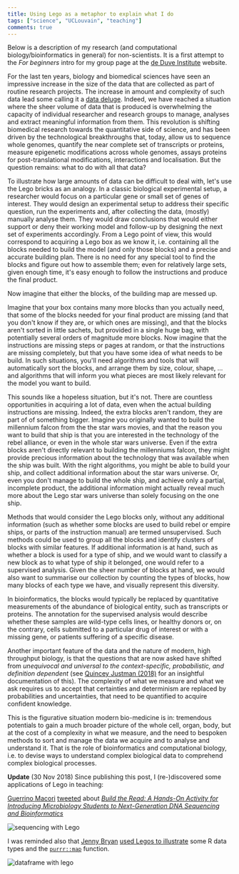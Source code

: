 ```yaml
---
title: Using Lego as a metaphor to explain what I do
tags: ["science", "UCLouvain", "teaching"]
comments: true
---
```


Below is a description of my research (and computational
biology/bioinformatics in general) for non-scientists. It is a first
attempt to the *For beginners* intro for my group page at the [de Duve
Institute](https://www.deduveinstitute.be/) website.


For the last ten years, biology and biomedical sciences have seen an
impressive increase in the size of the data that are collected as part
of routine research projects. The increase in amount and complexity of
such data lead some calling it a [data
deluge](https://www.nature.com/articles/ncb2558). Indeed, we have
reached a situation where the sheer volume of data that is produced is
overwhelming the capacity of individual researcher and research groups
to manage, analyses and extract meaningful information from them. This
revolution is shifting biomedical research towards the quantitative
side of science, and has been driven by the technological
breakthroughs that, today, allow us to sequence whole genomes,
quantify the near complete set of transcripts or proteins, measure
epigenetic modifications across whole genomes, assays proteins for
post-translational modifications, interactions and localisation. But
the question remains: what to do with all that data?

To illustrate how large amounts of data can be difficult to deal with,
let's use the Lego bricks as an analogy. In a classic biological
experimental setup, a researcher would focus on a particular gene or
small set of genes of interest. They would design an experimental
setup to address their specific question, run the experiments and,
after collecting the data, (mostly) manually analyse them. They would
draw conclusions that would either support or deny their working model
and follow-up by designing the next set of experiments
accordingly. From a Lego point of view, this would correspond to
acquiring a Lego box as we know it, i.e. containing all the blocks
needed to build the model (and only those blocks) and a precise and
accurate building plan. There is no need for any special tool to find
the blocks and figure out how to assemble them; even for relatively
large sets, given enough time, it's easy enough to follow the
instructions and produce the final product.

Now imagine that either the blocks, of the building map are messed up.

Imagine that your box contains many more blocks than you actually
need, that some of the blocks needed for your final product are
missing (and that you don't know if they are, or which ones are
missing), and that the blocks aren't sorted in little sachets, but
provided in a single huge bag, with potentially several orders of
magnitude more blocks. Now imagine that the instructions are missing
steps or pages at random, or that the instructions are missing
completely, but that you have some idea of what needs to be build. In
such situations, you'll need algorithms and tools that will
automatically sort the blocks, and arrange them by size, colour,
shape, ... and algorithms that will inform you what pieces are most
likely relevant for the model you want to build.


This sounds like a hopeless situation, but it's not. There are
countless opportunities in acquiring a lot of data, even when the
actual building instructions are missing. Indeed, the extra blocks
aren't random, they are part of of something bigger. Imagine you
originally wanted to build the millennium falcon from the the star
wars movies, and that the reason you want to build that ship is that
you are interested in the technology of the rebel alliance, or even in
the whole star wars universe. Even if the extra blocks aren't directly
relevant to building the millenniums falcon, they might provide
precious information about the technology that was available when the
ship was built. With the right algorithms, you might be able to build
your ship, and collect additional information about the star wars
universe. Or, even you don't manage to build the whole ship, and
achieve only a partial, incomplete product, the additional information
might actually reveal much more about the Lego star wars universe than
solely focusing on the one ship.

Methods that would consider the Lego blocks only, without any
additional information (such as whether some blocks are used to build
rebel or empire ships, or parts of the instruction manual) are termed
unsupervised. Such methods could be used to group all the blocks and
identify clusters of blocks with similar features. If additional
information is at hand, such as whether a block is used for a type of
ship, and we would want to classify a new block as to what type of
ship it belonged, one would refer to a supervised analysis. Given the
sheer number of blocks at hand, we would also want to summarise our
collection by counting the types of blocks, how many blocks of each
type we have, and visually represent this diversity.

In bioinformatics, the blocks would typically be replaced by
quantitative measurements of the abundance of biological entity, such
as transcripts or proteins. The annotation for the supervised analysis
would describe whether these samples are wild-type cells lines, or
healthy donors or, on the contrary, cells submitted to a particular
drug of interest or with a missing gene, or patients suffering of a
specific disease.

Another important feature of the data and the nature of modern, high
throughput biology, is that the questions that are now asked have
shifted from *unequivocal and universal to the context-specific,
probabilistic, and definition dependent* (see [Quincey Justman
(2018)](https://www.cell.com/cell-systems/fulltext/S2405-4712(18)30441-1)
for an insightful documentation of this). The complexity of what we
measure and what we ask requires us to accept that certainties and
determinism are replaced by probabilities and uncertainties, that need
to be quantified to acquire confident knowledge.

This is the figurative situation modern bio-medicine is in: tremendous
potentials to gain a much broader picture of the whole cell, organ,
body, but at the cost of a complexity in what we measure, and the need
to bespoken methods to sort and manage the data we acquire and to
analyse and understand it. That is the role of bioinformatics and
computational biology, i.e. to devise ways to understand complex
biological data to comprehend complex biological processes.

**Update** (30 Nov 2018) Since publishing this post, I (re-)discovered
some applications of Lego in teaching:

[Guerrino Macori](https://twitter.com/guerrinomacori)
[tweeted](https://twitter.com/guerrinomacori/status/1068433465035685888)
about [*Build the Read: A Hands-On Activity for Introducing
Microbiology Students to Next-Generation DNA Sequencing and
Bioinformatics*](http://www.asmscience.org/content/journal/jmbe/10.1128/jmbe.v18i3.1363)

![sequencing with Lego](https://pbs.twimg.com/media/DtPWkJSWkAAweb2.jpg)

I was reminded also that [Jenny Bryan](https://jennybryan.org/about/)
[used Legos to
illustrate](https://speakerdeck.com/jennybc/data-rectangling) some R
data types and the [`purrr::map`](https://purrr.tidyverse.org/reference/map.html) function.

![dataframe with lego](https://raw.githubusercontent.com/jennybc/lego-rstats/master/lego-rstats_013-smaller.jpg)
